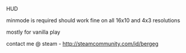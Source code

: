 HUD

minmode is required
should work fine on all 16x10 and 4x3 resolutions

mostly for vanilla play

contact me @ steam - http://steamcommunity.com/id/bergeg
